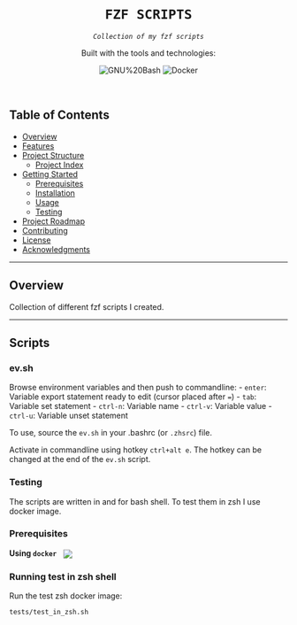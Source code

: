 <p align="center">
</p>
<p align="center"><h1 align="center"><code>FZF SCRIPTS</code></h1></p>
<p align="center">
	<em><code>Collection of my fzf scripts</code></em>
</p>
<p align="center">
	<!-- local repository, no metadata badges. --></p>
<p align="center">Built with the tools and technologies:</p>
<p align="center">
	<img src="https://img.shields.io/badge/GNU%20Bash-4EAA25.svg?style=default&logo=GNU-Bash&logoColor=white" alt="GNU%20Bash">
	<img src="https://img.shields.io/badge/Docker-2496ED.svg?style=default&logo=Docker&logoColor=white" alt="Docker">
</p>
<br>

##  Table of Contents

- [ Overview](#-overview)
- [ Features](#-features)
- [ Project Structure](#-project-structure)
  - [ Project Index](#-project-index)
- [ Getting Started](#-getting-started)
  - [ Prerequisites](#-prerequisites)
  - [ Installation](#-installation)
  - [ Usage](#-usage)
  - [ Testing](#-testing)
- [ Project Roadmap](#-project-roadmap)
- [ Contributing](#-contributing)
- [ License](#-license)
- [ Acknowledgments](#-acknowledgments)

---

##  Overview

Collection of different fzf scripts I created.

---

##  Scripts

### ev.sh

Browse environment variables and then push to commandline:
    - `enter`:  Variable export statement ready to edit (cursor placed after `=`)
    - `tab`:    Variable set statement
    - `ctrl-n`: Variable name
    - `ctrl-v`: Variable value
    - `ctrl-u`: Variable unset statement

To use, source the `ev.sh` in your .bashrc (or `.zhsrc`) file.

Activate in commandline using hotkey `ctrl+alt e`.
The hotkey can be changed at the end of the `ev.sh` script.


###  Testing

The scripts are written in and for bash shell. To test them in zsh I use docker image.

### Prerequisites

**Using `docker`** &nbsp; [<img align="center" src="https://img.shields.io/badge/Docker-2CA5E0.svg?style={badge_style}&logo=docker&logoColor=white" />](https://www.docker.com/)

### Running test in zsh shell

Run the test zsh docker image:

```sh
tests/test_in_zsh.sh
```

